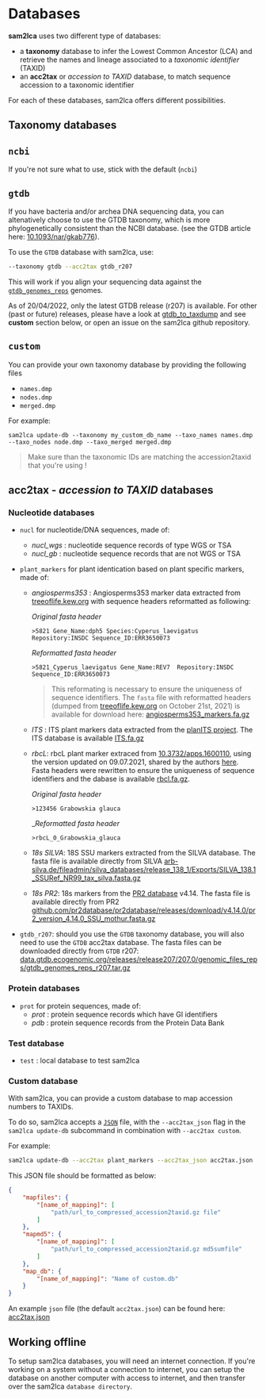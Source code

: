 # Databases

**sam2lca** uses two different type of databases:

- a **taxonomy** database to infer the Lowest Common Ancestor (LCA) and retrieve the names and lineage associated to a *taxonomic identifier* (TAXID)
- an **acc2tax** or *accession to TAXID* database, to match sequence accession to a taxonomic identifier

For each of these databases, sam2lca offers different possibilities.

## Taxonomy databases

## `ncbi`

If you're not sure what to use, stick with the default (`ncbi`)

## `gtdb`

If you have bacteria and/or archea DNA sequencing data, you can altenatively choose to use the GTDB taxonomy, which is more phylogenetically consistent than the NCBI database. (see the GTDB article here: [10.1093/nar/gkab776](https://doi.org/10.1093/nar/gkab776)).

To use the `GTDB` database with sam2lca, use:

```bash
--taxonomy gtdb --acc2tax gtdb_r207
```

This will work if you align your sequencing data against the [`gtdb_genomes_reps`](https://data.gtdb.ecogenomic.org/releases/release207/207.0/genomic_files_reps/gtdb_genomes_reps_r207.tar.gz) genomes.

As of 20/04/2022, only the latest GTDB release (r207) is available. For other (past or future) releases, please have a look at [gtdb_to_taxdump](https://github.com/nick-youngblut/gtdb_to_taxdump) and see **custom** section below, or open an issue on the sam2lca github repository.

## `custom`

You can provide your own taxonomy database by providing the following files

- `names.dmp`
- `nodes.dmp`
- `merged.dmp`

For example:

```
sam2lca update-db --taxonomy my_custom_db_name --taxo_names names.dmp --taxo_nodes node.dmp --taxo_merged merged.dmp 
```

> Make sure than the taxonomic IDs are matching the accession2taxid that you're using !

## acc2tax - *accession to TAXID* databases

### Nucleotide databases

- `nucl` for nucleotide/DNA sequences, made of:
  - *nucl_wgs* : nucleotide sequence records of type WGS or TSA
  - *nucl_gb* : nucleotide sequence records that are not WGS or TSA
- `plant_markers` for plant identication based on plant specific markers, made of:
  - *angiosperms353* : Angiosperms353 marker data extracted from [treeoflife.kew.org](https://treeoflife.kew.org/) with sequence headers reformatted as following:

    *Original fasta header*

    ```
    >5821 Gene_Name:dph5 Species:Cyperus_laevigatus Repository:INSDC Sequence_ID:ERR3650073
    ```

    *Reformatted fasta header*

    ```
    >5821_Cyperus_laevigatus Gene_Name:REV7  Repository:INSDC Sequence_ID:ERR3650073
    ```

    > This reformating is necessary to ensure the uniqueness of sequence identifiers. The `fasta` file with reformatted headers (dumped from [treeoflife.kew.org](https://treeoflife.kew.org/) on October 21st, 2021) is available for download here: [angiosperms353_markers.fa.gz](https://edmond.mpdl.mpg.de/api/access/datafile/101862)

  - *ITS* : ITS plant markers data extracted from the [planITS project](https://github.com/apallavicini/PLANiTS). The ITS database is available [ITS.fa.gz](https://edmond.mpdl.mpg.de/api/access/datafile/101863)

  - *rbcL*: rbcL plant marker extraced from [10.3732/apps.1600110](https://doi.org/10.3732/apps.1600110), using the version updated on 09.07.2021, shared by the authors [here](https://figshare.com/collections/rbcL_reference_library_July_2021/5504193).
    Fasta headers were rewritten to ensure the uniqueness of sequence identifiers and the dabase is available [rbcl.fa.gz](https://edmond.mpdl.mpg.de/api/access/datafile/101864).

    *Original fasta header*

    ```
    >123456 Grabowskia glauca
    ```

    _*Reformatted fasta header*

    ```
    >rbcL_0_Grabowskia_glauca
    ```

  - *18s SILVA*: 18S SSU markers extracted from the SILVA database. The fasta file is available directly from SILVA [arb-silva.de/fileadmin/silva_databases/release_138_1/Exports/SILVA_138.1_SSURef_NR99_tax_silva.fasta.gz](https://www.arb-silva.de/fileadmin/silva_databases/release_138_1/Exports/SILVA_138.1_SSURef_NR99_tax_silva.fasta.gz)

  - *18s PR2*: 18s markers from the [PR2 database](https://pr2-database.org/) v4.14. The fasta file is available directly from PR2 [github.com/pr2database/pr2database/releases/download/v4.14.0/pr2_version_4.14.0_SSU_mothur.fasta.gz](https://github.com/pr2database/pr2database/releases/download/v4.14.0/pr2_version_4.14.0_SSU_mothur.fasta.gz)

- `gtdb_r207`: should you use the `GTDB` taxonomy database, you will also need to use the `GTDB` acc2tax database. The fasta files can be downloaded directly from `GTDB` r207: [data.gtdb.ecogenomic.org/releases/release207/207.0/genomic_files_reps/gtdb_genomes_reps_r207.tar.gz](https://data.gtdb.ecogenomic.org/releases/release207/207.0/genomic_files_reps/gtdb_genomes_reps_r207.tar.gz)

### Protein databases

- `prot` for protein sequences, made of:
  - *prot* : protein sequence records which have GI identifiers
  - *pdb* : protein sequence records from the Protein Data Bank

### Test database

- `test` : local database to test sam2lca

### Custom database

With sam2lca, you can provide a custom database to map accession numbers to TAXIDs.

To do so, sam2lca accepts a [`JSON`](https://www.json.org/json-en.html) file, with the `--acc2tax_json` flag in the `sam2lca update-db` subcommand in combination with `--acc2tax custom`.

For example:

```bash
sam2lca update-db --acc2tax plant_markers --acc2tax_json acc2tax.json
```

This JSON file should be formatted as below:

```json
{
    "mapfiles": {
        "[name_of_mapping]": [
            "path/url_to_compressed_accession2taxid.gz file"
        ]
    },
    "mapmd5": {
        "[name_of_mapping]": [
            "path/url_to_compressed_accession2taxid.gz md5sumfile"
        ]
    },
    "map_db": {
        "[name_of_mapping]": "Name of custom.db"
    }
}
```

An example `json` file (the default `acc2tax.json`) can be found here: [acc2tax.json](https://raw.githubusercontent.com/maxibor/sam2lca/master/data/acc2tax.json)

## Working offline

To setup sam2lca databases, you will need an internet connection. If you're working on a system without a connection to internet, you can setup the database on another computer with access to internet, and then transfer over the sam2lca `database directory`.
